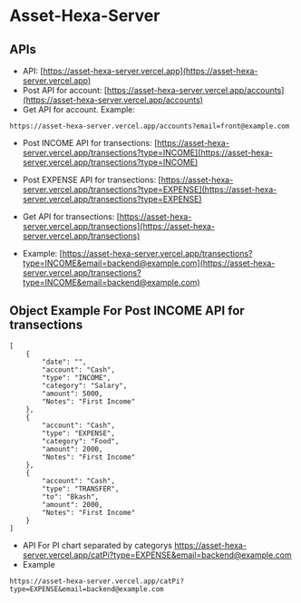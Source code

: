 # Asset-Hexa-Server
## APIs
- API: [https://asset-hexa-server.vercel.app](https://asset-hexa-server.vercel.app)
- Post API for account: [https://asset-hexa-server.vercel.app/accounts](https://asset-hexa-server.vercel.app/accounts)
- Get API for account. Example:
```
https://asset-hexa-server.vercel.app/accounts?email=front@example.com
```

- Post INCOME API for transections: [https://asset-hexa-server.vercel.app/transections?type=INCOME](https://asset-hexa-server.vercel.app/transections?type=INCOME)
- Post EXPENSE API for transections: [https://asset-hexa-server.vercel.app/transections?type=EXPENSE](https://asset-hexa-server.vercel.app/transections?type=EXPENSE)

- Get API for transections: [https://asset-hexa-server.vercel.app/transections](https://asset-hexa-server.vercel.app/transections)
- Example: [https://asset-hexa-server.vercel.app/transections?type=INCOME&email=backend@example.com](https://asset-hexa-server.vercel.app/transections?type=INCOME&email=backend@example.com)

## Object Example For Post INCOME API for transections
```
[
    {
        "date": "",
        "account": "Cash",
        "type": "INCOME",
        "category": "Salary",
        "amount": 5000,
        "Notes": "First Income"
    },
    {
        "account": "Cash",
        "type": "EXPENSE",
        "category": "Food",
        "amount": 2000,
        "Notes": "First Income"
    },
    {
        "account": "Cash",
        "type": "TRANSFER",
        "to": "Bkash",
        "amount": 2000,
        "Notes": "First Income"
    }
]
```
- API For PI chart separated by categorys https://asset-hexa-server.vercel.app/catPi?type=EXPENSE&email=backend@example.com
- Example
```
https://asset-hexa-server.vercel.app/catPi?type=EXPENSE&email=backend@example.com
```
